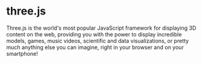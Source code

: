 # three.js
Three.js is the world's most popular JavaScript framework for displaying 3D content on the web, providing you with the power to display incredible models, games, music videos, scientific and data visualizations, or pretty much anything else you can imagine, right in your browser and on your smartphone!
